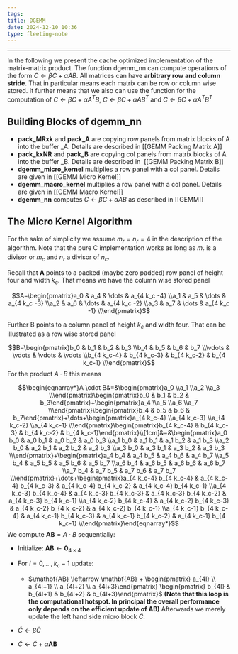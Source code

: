 ```yaml
---
tags: 
title: DGEMM
date: 2024-12-10 10:36
type: fleeting-note
---
```

---
In the following we present the cache optimized implementation of the matrix-matrix product. The function dgemm_nn can compute operations of the form $C \leftarrow \beta C + \alpha A B$. All matrices can have **arbitrary row and column stride**. That in particular means each matrix can be row or column wise stored. It further means that we also can use the function for the computation of $C \leftarrow \beta C + \alpha A^T B$, $C \leftarrow \beta C + \alpha A B^T$ and  $C \leftarrow \beta C + \alpha A^T B^T$ 

## Building Blocks of dgemm_nn

- **pack_MRxk** and **pack_A** are copying row panels from matrix blocks of A into the buffer \_A. Details are described in [[GEMM Packing Matrix A]]
- **pack_kxNR** and **pack_B** are copying col panels from matrix blocks of A into the buffer \_B. Details are described in  [[GEMM Packing Matrix B]]
- **dgemm_micro_kernel** multiplies a row panel with a col panel. Details are given in [[GEMM Micro Kernel]]
- **dgemm_macro_kernel** multiplies a row panel with a col panel. Details are given in [[GEMM Macro Kernel]]
- **dgemm_nn** computes $C \leftarrow \beta C + \alpha A B$ as described in [[GEMM]]

## The Micro Kernel Algorithm
For the sake of simplicity we assume $m_r = n_r = 4$ in the description of the algorithm. Note that the pure C implementation works as long as $m_r$ is a divisor or $m_c$ and $n_r$ a divisor of $n_c$.

Recall that **A** points to a packed (maybe zero padded) row panel of height four and width $k_c$. That means we have the column wise stored panel

$$A=\begin{pmatrix}a_0 & a_4 & \dots & a_{4 k_c -4} \\a_1 & a_5 & \dots & a_{4 k_c -3} \\a_2 & a_6 & \dots & a_{4 k_c -2} \\a_3 & a_7 & \dots & a_{4 k_c -1} \\\end{pmatrix}$$

Further B points to a column panel of height $k_c$ and width four. That can be illustrated as a row wise stored panel

$$B=\begin{pmatrix}b_0 & b_1 & b_2 & b_3 \\b_4 & b_5 & b_6 & b_7 \\\vdots & \vdots & \vdots & \vdots \\b_{4 k_c-4} & b_{4 k_c-3} & b_{4 k_c-2} & b_{4 k_c-1} \\\end{pmatrix}$$
For the product $A \cdot B$ this means

$$\begin{eqnarray*}A \cdot B&=&\begin{pmatrix}a_0 \\a_1 \\a_2 \\a_3 \\\end{pmatrix}\begin{pmatrix}b_0 & b_1 & b_2 & b_3\end{pmatrix}+\begin{pmatrix}a_4 \\a_5 \\a_6 \\a_7 \\\end{pmatrix}\begin{pmatrix}b_4 & b_5 & b_6 & b_7\end{pmatrix}+\dots+\begin{pmatrix}a_{4 k_c-4} \\a_{4 k_c-3} \\a_{4 k_c-2} \\a_{4 k_c-1} \\\end{pmatrix}\begin{pmatrix}b_{4 k_c-4} & b_{4 k_c-3} & b_{4 k_c-2} & b_{4 k_c-1}\end{pmatrix}\\[1cm]&=&\begin{pmatrix}a_0 b_0 & a_0 b_1 & a_0 b_2 & a_0 b_3 \\a_1 b_0 & a_1 b_1 & a_1 b_2 & a_1 b_3 \\a_2 b_0 & a_2 b_1 & a_2 b_2 & a_2 b_3 \\a_3 b_0 & a_3 b_1 & a_3 b_2 & a_3 b_3 \\\end{pmatrix}+\begin{pmatrix}a_4 b_4 & a_4 b_5 & a_4 b_6 & a_4 b_7 \\a_5 b_4 & a_5 b_5 & a_5 b_6 & a_5 b_7 \\a_6 b_4 & a_6 b_5 & a_6 b_6 & a_6 b_7 \\a_7 b_4 & a_7 b_5 & a_7 b_6 & a_7 b_7 \\\end{pmatrix}+\dots+\begin{pmatrix}a_{4 k_c-4} b_{4 k_c-4} & a_{4 k_c-4} b_{4 k_c-3} & a_{4 k_c-4} b_{4 k_c-2} & a_{4 k_c-4} b_{4 k_c-1} \\a_{4 k_c-3} b_{4 k_c-4} & a_{4 k_c-3} b_{4 k_c-3} & a_{4 k_c-3} b_{4 k_c-2} & a_{4 k_c-3} b_{4 k_c-1} \\a_{4 k_c-2} b_{4 k_c-4} & a_{4 k_c-2} b_{4 k_c-3} & a_{4 k_c-2} b_{4 k_c-2} & a_{4 k_c-2} b_{4 k_c-1} \\a_{4 k_c-1} b_{4 k_c-4} & a_{4 k_c-1} b_{4 k_c-3} & a_{4 k_c-1} b_{4 k_c-2} & a_{4 k_c-1} b_{4 k_c-1} \\\end{pmatrix}\end{eqnarray*}$$
We compute $\mathbf{AB} = A \cdot B$ sequentially:

- Initialize: $\mathbf{AB} \leftarrow \mathbf{0}_{4 \times 4}$
    
- For $l = 0, \dots, k_c-1$ update:
    - $\mathbf{AB} \leftarrow \mathbf{AB} + \begin{pmatrix} a_{4l} \\ a_{4l+1} \\ a_{4l+2} \\ a_{4l+3}\end{pmatrix} \begin{pmatrix} b_{4l} & b_{4l+1} & b_{4l+2} & b_{4l+3}\end{pmatrix}$
        **(Note that this loop is the computational hotspot. In principal the overall performance only depends on the efficient update of $\mathbf{AB}$)**
Afterwards we merely update the left hand side micro block $\tilde{C}$:
- $\tilde{C} \leftarrow \beta \tilde{C}$
- $\tilde{C} \leftarrow \tilde{C} + \alpha \mathbf{AB}$